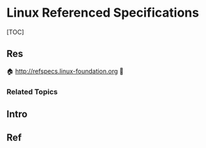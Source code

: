 # Linux Referenced Specifications

[TOC]



## Res
🏠 http://refspecs.linux-foundation.org
🚧 


### Related Topics



## Intro



## Ref
